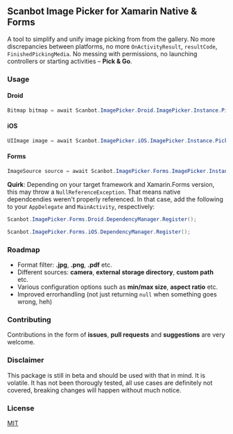 ## Scanbot Image Picker for Xamarin Native & Forms

A tool to simplify and unify image picking from from the gallery. No more discrepancies between platforms, no more `OnActivityResult`,  `resultCode`,  `FinishedPickingMedia`. No messing with permissions, no launching controllers or starting activities – **Pick & Go**. 

### Usage

#### Droid

```cs
Bitmap bitmap = await Scanbot.ImagePicker.Droid.ImagePicker.Instance.Pick();
```

#### iOS

```cs
UIImage image = await Scanbot.ImagePicker.iOS.ImagePicker.Instance.Pick();
```

#### Forms

```c#
ImageSource source = await Scanbot.ImagePicker.Forms.ImagePicker.Instance.Pick();
```

**Quirk**: Depending on your target framework and Xamarin.Forms version, this may throw a `NullReferenceException`. That means native dependcendies weren't properly referenced. In that case, add the following to your `AppDelegate` and `MainActivity`, respectively:

```c#
Scanbot.ImagePicker.Forms.Droid.DependencyManager.Register();
```

```C#
Scanbot.ImagePicker.Forms.iOS.DependencyManager.Register();
```

### Roadmap

* Format filter: **.jpg**, **.png**, **.pdf** etc.
* Different sources: **camera**, **external storage directory**, **custom path** etc.
* Various configuration options such as **min/max size**, **aspect ratio** etc.
* Improved errorhandling (not just returning `null` when something goes wrong, heh)

### Contributing

Contributions in the form of **issues**, **pull requests** and **suggestions** are very welcome. 

### Disclaimer

This package is still in beta and should be used with that in mind. It is volatile. It has not been thorougly tested, all use cases are definitely not covered, breaking changes will happen without much notice.

### License

[MIT](LICENSE.md)

